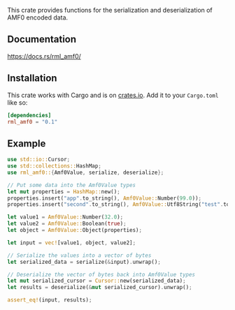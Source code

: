 This crate provides functions for the serialization and deserialization of AMF0 encoded data.

## Documentation

https://docs.rs/rml_amf0/

## Installation

This crate works with Cargo and is on [crates.io](http://crates.io).  Add it to your `Cargo.toml` like so:
```toml
[dependencies]
rml_amf0 = "0.1"
```

## Example

```rust
use std::io::Cursor;
use std::collections::HashMap;
use rml_amf0::{Amf0Value, serialize, deserialize};

// Put some data into the Amf0Value types
let mut properties = HashMap::new();
properties.insert("app".to_string(), Amf0Value::Number(99.0));
properties.insert("second".to_string(), Amf0Value::Utf8String("test".to_string()));

let value1 = Amf0Value::Number(32.0);
let value2 = Amf0Value::Boolean(true);
let object = Amf0Value::Object(properties);

let input = vec![value1, object, value2];

// Serialize the values into a vector of bytes
let serialized_data = serialize(&input).unwrap();

// Deserialize the vector of bytes back into Amf0Value types
let mut serialized_cursor = Cursor::new(serialized_data);
let results = deserialize(&mut serialized_cursor).unwrap();

assert_eq!(input, results);
```


